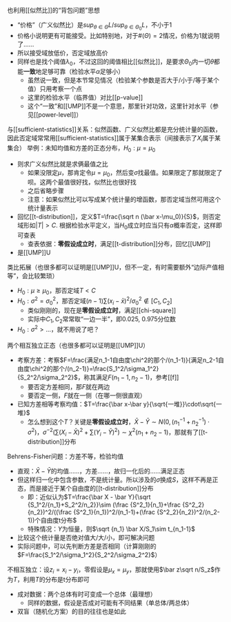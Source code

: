 也利用[[似然比]]的“背包问题”思想
- “价格”（广义似然比）是$sup_{\theta\in \Theta}L/sup_{\theta\in\Theta_0}L$，不小于1
- 价格小说明更有可能接受。比如特别地，对于$\#(\Theta)=2$情况，价格为1就说明了……
- 所以接受域放低价，否定域放高价
- 同样也是找个阈值$\lambda_0$，不过这回的阈值相比[[似然比]]，是要求$\Theta_0$内一切$\theta$都能**一致**地足够可靠（检验水平$\alpha$足够小）
  - 虽然说一致，但是本节常见情况（检验某个参数是否大于/小于/等于某个值）只用考察一个点
  - 这里的检验水平（临界值）对比[[p-value]]
  - 这个“一致”和[[UMP]]不是一个意思，那里针对功效，这里针对水平（参见[[power-level]]）

与[[sufficient-statistics]]关系：似然函数、广义似然比都是充分统计量的函数，因此否定域常常用[[sufficient-statistics]]属于某集合表示（间接表示了$X_i$属于某集合）
举例：未知均值和方差的正态分布，$H_0:\mu=\mu_0$
- 则求广义似然比就是求俩最值之比
  - 如果没限定$\mu$，那肯定令$\mu=\mu_0$，然后变$\sigma$找最值。如果限定了那就限定了呗。这两个最值很好找，似然比也很好找
  - 之后省略步骤
  - 注意：如果似然比可以写成某个统计量的增函数，那否定域当然可用这个统计量表示
- 回忆[[t-distribution]]，定义$T=\frac{\sqrt n (\bar x-\mu_0)}{S}$，则否定域形如$|T|>C$. 根据检验水平定义，当$H_0$成立时应当只有$\alpha$概率否定，这样即可查表
  - 查表依据：**零假设成立时**，满足[[t-distribution]]分布，回忆[[UMP]]
- 是[[UMP]]U

类比拓展（也很多都可以证明是[[UMP]]U，但不一定，有时需要额外“边际产值相等”，会比较繁琐）
- $H_0:\mu\ge \mu_0$，那否定域$T<C$
- $H_0:\sigma^2=\sigma_0^2$，那否定域$(n-1)\sum(x_i-\bar x)^2/\sigma_0^2\notin [C_1,C_2]$
  - 类似刚刚的，现在是**零假设成立时**，满足[[chi-square]]
  - 实际中$C_1,C_2$常常取“一边一半”，即0.025, 0.975分位数
- $H_0:\sigma^2>...$，就不用说了吧？

两个相互独立正态（也很多都可以证明是[[UMP]]U）
- 考察方差：考察$F=\frac{满足n_1-1自由度\chi^2的那个/(n_1-1)}{满足n_2-1自由度\chi^2的那个/(n_2-1)}=\frac{S_1^2/\sigma_1^2}{S_2^2/\sigma_2^2}$，称其满足$F(n_1-1,n_2-1)$，参考[[f]]
  - 要否定方差相同，那$F$就在两边
  - 要否定一侧，$F$就在一侧（在哪一侧很直观）
- 已知方差相等考察均值：$T=\frac{\bar x-\bar y}{\sqrt{一堆}}\cdot\sqrt{一堆}$
  - 怎么想到这个$T$？关键是**零假设成立时**，$\bar X-\bar Y\sim N(0,(n_1^{-1}+n_2^{-1})\cdot \sigma^2)$，$\sigma^{-2}(\sum (X_i-\bar X)^2+\sum(Y_i-\bar Y)^2)\sim \chi^2(n_1+n_2-1)$，那就有了[[t-distribution]]分布

Behrens-Fisher问题：方差不等，检验均值
- 直观：$\bar X-\bar Y$的均值……，方差……，故归一化后的……满足正态
- 但这样归一化中包含参数，不是统计量。所以涉及的$\sigma$换成$S$，这样不再是正态，而是接近于某个自由度的[[t-distribution]]分布
  - 即：近似认为$T=\frac{\bar X - \bar Y}{\sqrt {S_1^2/{n_1}+S_2^2/n_2}}\sim (\frac {S^2_1}{n_1}+\frac {S^2_2}{n_2})^2/((\frac {S^2_1}{n_1})^2/(n_1-1)+(\frac {S^2_2}{n_2})^2/(n_2-1))个自由度t分布$
  - 特殊情况：$Y$为恒量，则$\sqrt {n_1} \bar X/S_1\sim t_{n_1-1}$
- 比较这个统计量是否绝对值大/大/小，即可解决问题
- 实际问题中，可以先判断方差是否相同（计算刚刚的$F=\frac{S_1^2/\sigma_1^2}{S_2^2/\sigma_2^2}$）

不相互独立：设$z_i=x_i-y_i$，零假设是$\mu_x=\mu_y$，那就使用$\bar z\sqrt n/S_z$作为$T$，利用$T$的分布是t分布即可
- 成对数据：两个总体有时可变成一个总体（最理想）
  - 同样的数据，假设是否成对可能有不同结果（单总体/两总体）
- 双盲（随机化方案）的目的往往也是如此